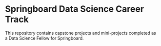# Springboard Data Science Career Track
This repository contains capstone projects and mini-projects completed as a Data Science Fellow for Springboard. 
